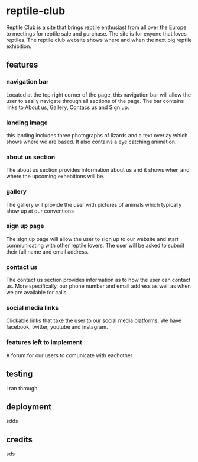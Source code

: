 # reptile-club
Reptile Club is a site that brings reptile enthusiast from all over the Europe to meetings for reptile sale and purchase. The site is for enyone that loves reptiles. The reptile club website shows where and when the next big reptile exhibition.

## features

### navigation bar
Located at the top right corner of the page, this navigation bar will allow the user to easily navigate through all sections of the page. The bar contains links to About us, Gallery, Contacs us and Sign up.

### landing image
this landing includes three photographs of lizards and a text overlay which shows where we are based. It also contains a eye catching animation.

### about us section
The about us section provides information about us and it shows when and where the upcoming exhebitions will be.

### gallery 
The gallery will provide the user with pictures of animals which typically show up at our conventions

### sign up page
The sign up page will allow the user to sign up to our website and start communicating with other reptile lovers. The user will be asked to submit their full name and email address.

### contact us
The contact us section provides information as to how the user can contact us. More specifically, our phone number and email address as well as when we are available for calls

### social media links
Clickable links that take the user to our social media platforms. We have facebook, twitter, youtube and instagram.

### features left to implement
A forum for our users to comunicate with eachother

## testing
I ran through  

## deployment
sdds

## credits
sds

